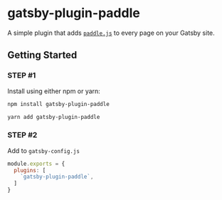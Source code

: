 # gatsby-plugin-paddle

A simple plugin that adds [`paddle.js`](https://paddle.com/docs/paddle-checkout-web/) to every page on your Gatsby site.

## Getting Started

### STEP #1

Install using either npm or yarn:

```sh
npm install gatsby-plugin-paddle
```

```sh
yarn add gatsby-plugin-paddle
```

### STEP #2

Add to ```gatsby-config.js```

```javascript
module.exports = {
  plugins: [
    `gatsby-plugin-paddle`,
  ]
}
```

